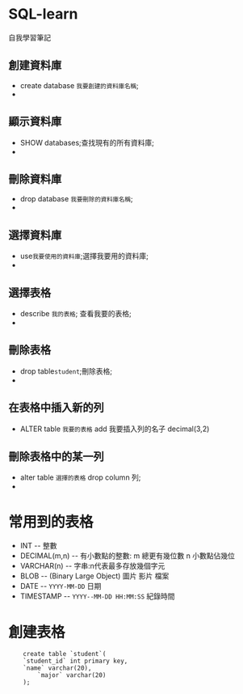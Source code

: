 # SQL-learn
自我學習筆記


創建資料庫 
--
* create database `我要創建的資料庫名稱`;<br>  
* 
顯示資料庫 
--
* SHOW databases;查找現有的所有資料庫;<br>  
* 
刪除資料庫 
--
* drop database `我要刪除的資料庫名稱`;<br>  
* 
選擇資料庫
--
* use`我要使用的資料庫`;選擇我要用的資料庫;<br> 
*  
選擇表格 
--
* describe `我的表格`; 查看我要的表格;<br>  
*

刪除表格
--
* drop table`student`;刪除表格;<br>  
*

在表格中插入新的列
--
* ALTER table `我要的表格` add 我要插入列的名子 decimal(3,2)<br>

刪除表格中的某一列
--
* alter table `選擇的表格` drop column 列;<br>
* 

常用到的表格
=
* INT              -- 整數
* DECIMAL(m,n)     -- 有小數點的整數: m 總更有幾位數  n 小數點佔幾位
* VARCHAR(n)	     -- 字串:n代表最多存放幾個字元
* BLOB			 -- (Binary Large Object) 圖片 影片 檔案
* DATE			 -- `YYYY-MM-DD` 日期
* TIMESTAMP		 -- `YYYY--MM-DD HH:MM:SS` 紀錄時間


創建表格
=
		create table `student`(
		`student_id` int primary key,
 		`name` varchar(20),
    		`major` varchar(20)
		);
